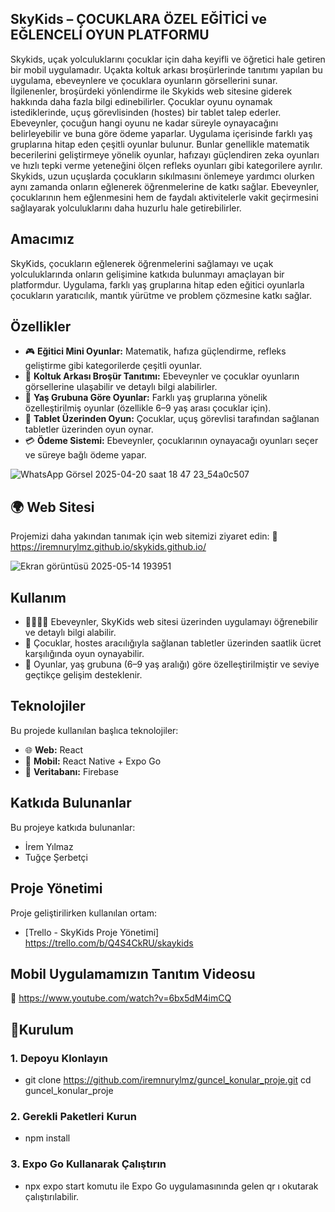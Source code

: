 ## SkyKids – ÇOCUKLARA ÖZEL EĞİTİCİ ve EĞLENCELİ OYUN PLATFORMU

Skykids, uçak yolculuklarını çocuklar için daha keyifli ve öğretici hale getiren bir mobil uygulamadır. Uçakta koltuk arkası broşürlerinde tanıtımı yapılan bu uygulama, ebeveynlere ve çocuklara oyunların görsellerini sunar. İlgilenenler, broşürdeki yönlendirme ile Skykids web sitesine giderek hakkında daha fazla bilgi edinebilirler.  Çocuklar oyunu oynamak istediklerinde, uçuş görevlisinden (hostes) bir tablet talep ederler. Ebeveynler, çocuğun hangi oyunu ne kadar süreyle oynayacağını belirleyebilir ve buna göre ödeme yaparlar. Uygulama içerisinde farklı yaş gruplarına hitap eden çeşitli oyunlar bulunur. Bunlar genellikle matematik becerilerini geliştirmeye yönelik oyunlar, hafızayı güçlendiren zeka oyunları ve hızlı tepki verme yeteneğini ölçen refleks oyunları gibi kategorilere ayrılır.
Skykids, uzun uçuşlarda çocukların sıkılmasını önlemeye yardımcı olurken aynı zamanda onların eğlenerek öğrenmelerine de katkı sağlar. Ebeveynler, çocuklarının hem eğlenmesini hem de faydalı aktivitelerle vakit geçirmesini sağlayarak yolculuklarını daha huzurlu hale getirebilirler.

## Amacımız

SkyKids, çocukların eğlenerek öğrenmelerini sağlamayı ve uçak yolculuklarında onların gelişimine katkıda bulunmayı amaçlayan bir platformdur. Uygulama, farklı yaş gruplarına hitap eden eğitici oyunlarla çocukların yaratıcılık, mantık yürütme ve problem çözmesine katkı sağlar.


## Özellikler

- 🎮 **Eğitici Mini Oyunlar:** Matematik, hafıza güçlendirme, refleks geliştirme gibi kategorilerde çeşitli oyunlar.  
- 🧾 **Koltuk Arkası Broşür Tanıtımı:** Ebeveynler ve çocuklar oyunların görsellerine ulaşabilir ve detaylı bilgi alabilirler.  
- 👶 **Yaş Grubuna Göre Oyunlar:** Farklı yaş gruplarına yönelik özelleştirilmiş oyunlar (özellikle 6–9 yaş arası çocuklar için).  
- 📱 **Tablet Üzerinden Oyun:** Çocuklar, uçuş görevlisi tarafından sağlanan tabletler üzerinden oyun oynar.  
- 💳 **Ödeme Sistemi:** Ebeveynler, çocuklarının oynayacağı oyunları seçer ve süreye bağlı ödeme yapar.


![WhatsApp Görsel 2025-04-20 saat 18 47 23_54a0c507](https://github.com/user-attachments/assets/70b3fe60-c2c1-4a93-8164-dba714e35152)



## 🌍 Web Sitesi

Projemizi daha yakından tanımak için web sitemizi ziyaret edin:
🔗 https://iremnurylmz.github.io/skykids.github.io/



![Ekran görüntüsü 2025-05-14 193951](https://github.com/user-attachments/assets/26517f82-6284-442d-ba0b-528f3f981434)



## Kullanım

- 👨‍👩‍👧‍👦 Ebeveynler, SkyKids web sitesi üzerinden uygulamayı öğrenebilir ve detaylı bilgi alabilir.  
- 📱 Çocuklar, hostes aracılığıyla sağlanan tabletler üzerinden saatlik ücret karşılığında oyun oynayabilir.  
- 🧠 Oyunlar, yaş grubuna (6–9 yaş aralığı) göre özelleştirilmiştir ve seviye geçtikçe gelişim desteklenir.


## Teknolojiler

Bu projede kullanılan başlıca teknolojiler:

- 🌐 **Web:** React  
- 📱 **Mobil:** React Native + Expo Go  
- 💾 **Veritabanı:** Firebase  




## Katkıda Bulunanlar

Bu projeye katkıda bulunanlar:

- İrem Yılmaz  
- Tuğçe Şerbetçi


## Proje Yönetimi
Proje geliştirilirken kullanılan ortam:
- [Trello - SkyKids Proje Yönetimi] https://trello.com/b/Q4S4CkRU/skaykids


## Mobil Uygulamamızın Tanıtım Videosu

 🔗 https://www.youtube.com/watch?v=6bx5dM4imCQ


 ## 🚀Kurulum
### 1. Depoyu Klonlayın
- git clone https://github.com/iremnurylmz/guncel_konular_proje.git
cd guncel_konular_proje

### 2. Gerekli Paketleri Kurun
- npm install

### 3. Expo Go Kullanarak Çalıştırın
- npx expo start komutu ile Expo Go uygulamasınında gelen qr ı okutarak çalıştırılabilir.
 
